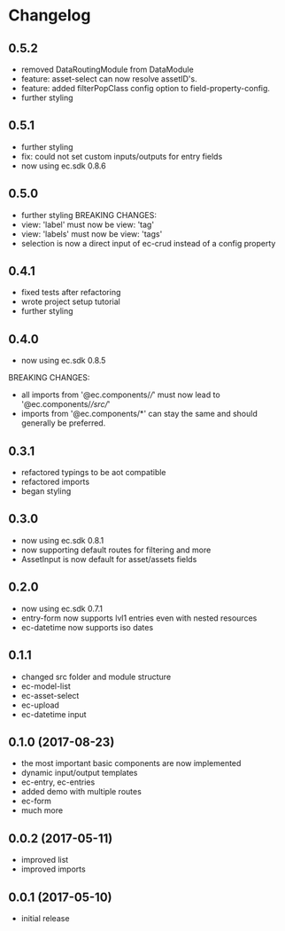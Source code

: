 # Changelog

<a name="0.5.2"></a>
## 0.5.2
* removed DataRoutingModule from DataModule
* feature: asset-select can now resolve assetID's.
* feature: added filterPopClass config option to field-property-config.
* further styling

<a name="0.5.1"></a>
## 0.5.1
* further styling
* fix: could not set custom inputs/outputs for entry fields
* now using ec.sdk 0.8.6

<a name="0.5.0"></a>
## 0.5.0
* further styling
BREAKING CHANGES:
* view: 'label' must now be view: 'tag'
* view: 'labels' must now be view: 'tags'
* selection is now a direct input of ec-crud instead of a config property

<a name="0.4.1"></a>
## 0.4.1
* fixed tests after refactoring
* wrote project setup tutorial
* further styling

<a name="0.4.0"></a>
## 0.4.0
* now using ec.sdk 0.8.5

BREAKING CHANGES:
* all imports from '@ec.components/*/*' must now lead to '@ec.components/*/src/*'
* imports from '@ec.components/*' can stay the same and should generally be preferred.

<a name="0.3.1"></a>
## 0.3.1
* refactored typings to be aot compatible
* refactored imports
* began styling

<a name="0.3.0"></a>
## 0.3.0
* now using ec.sdk 0.8.1
* now supporting default routes for filtering and more
* AssetInput is now default for asset/assets fields

<a name="0.2.0"></a>
## 0.2.0
* now using ec.sdk 0.7.1
* entry-form now supports lvl1 entries even with nested resources
* ec-datetime now supports iso dates

<a name="0.1.1"></a>
## 0.1.1

* changed src folder and module structure
* ec-model-list
* ec-asset-select
* ec-upload
* ec-datetime input

<a name="0.1.0"></a>
## 0.1.0 (2017-08-23)

* the most important basic components are now implemented
* dynamic input/output templates
* ec-entry, ec-entries
* added demo with multiple routes
* ec-form
* much more

<a name="0.0.2"></a>
## 0.0.2 (2017-05-11)

* improved list
* improved imports

<a name="0.0.1"></a>
## 0.0.1 (2017-05-10)

* initial release
